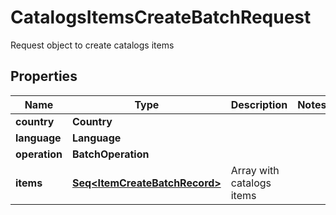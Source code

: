 

# CatalogsItemsCreateBatchRequest

Request object to create catalogs items

## Properties

Name | Type | Description | Notes
------------ | ------------- | ------------- | -------------
**country** | **Country** |  | 
**language** | **Language** |  | 
**operation** | **BatchOperation** |  | 
**items** | [**Seq&lt;ItemCreateBatchRecord&gt;**](ItemCreateBatchRecord.md) | Array with catalogs items | 



